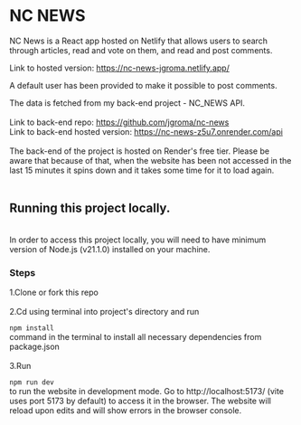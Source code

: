 # NC NEWS

NC News is a React app hosted on Netlify that allows users to search through articles, read and vote on them, and read and post comments.

Link to hosted version: https://nc-news-jgroma.netlify.app/

A default user has been provided to make it possible to post comments.

The data is fetched from my back-end project - NC_NEWS API.
<br>
<br>
Link to back-end repo: https://github.com/jgroma/nc-news
<br>
Link to back-end hosted version: https://nc-news-z5u7.onrender.com/api
<br>
<br>
The back-end of the project is hosted on Render's free tier. Please be aware that because of that, when the website has been not accessed in the last 15 minutes it spins down and it takes some time for it to load again.
<br>
<br>

## Running this project locally.

<br>
In order to access this project locally, you will need to have minimum version of Node.js (v21.1.0) installed on your machine.

### Steps

1.Clone or fork this repo
<br>
<br>
2.Cd using terminal into project's directory and run
<br>

`npm install`
<br>
command in the terminal to install all necessary dependencies from package.json
<br>
<br>
3.Run

`npm run dev`
<br>
to run the website in development mode. Go to http://localhost:5173/ (vite uses port 5173 by default) to access it in the browser. The website will reload upon edits and will show errors in the browser console.
